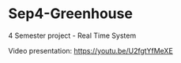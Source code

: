 # Sep4-Greenhouse
4 Semester project - Real Time System

Video presentation: https://youtu.be/U2fgtYfMeXE
